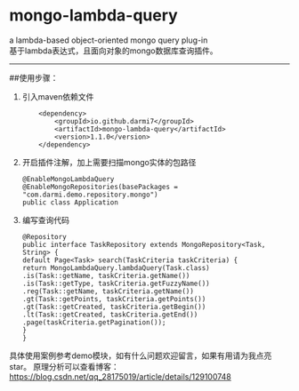 # mongo-lambda-query
a lambda-based object-oriented mongo query plug-in <br>
基于lambda表达式，且面向对象的mongo数据库查询插件。
*** 
##使用步骤：
1. 引入maven依赖文件
    ```
        <dependency>
            <groupId>io.github.darmi7</groupId>
            <artifactId>mongo-lambda-query</artifactId>
            <version>1.1.0</version>
        </dependency>
2. 开启插件注解，加上需要扫描mongo实体的包路径
    ``` 
    @EnableMongoLambdaQuery
    @EnableMongoRepositories(basePackages = "com.darmi.demo.repository.mongo")
    public class Application
3. 编写查询代码
    ```
    @Repository
    public interface TaskRepository extends MongoRepository<Task, String> {
    default Page<Task> search(TaskCriteria taskCriteria) {
    return MongoLambdaQuery.lambdaQuery(Task.class)
    .is(Task::getName, taskCriteria.getName())
    .is(Task::getType, taskCriteria.getFuzzyName())
    .reg(Task::getName, taskCriteria.getName())
    .gt(Task::getPoints, taskCriteria.getPoints())
    .gt(Task::getCreated, taskCriteria.getBegin())
    .lt(Task::getCreated, taskCriteria.getEnd())
    .page(taskCriteria.getPagination());
    }
    }
具体使用案例参考demo模块，如有什么问题欢迎留言，如果有用请为我点亮star。
原理分析可以查看博客：https://blog.csdn.net/qq_28175019/article/details/129100748

